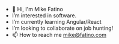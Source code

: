 - 👋 Hi, I'm Mike Fatino
-  I’m interested in software.
-  I’m currently learning Angular/React
-  I’m looking to collaborate on job hunting! 
- 📫 How to reach me mike@fatino.com

<!---
pfatino/pfatino is a ✨ special ✨ repository because its `README.md` (this file) appears on your GitHub profile.
You can click the Preview link to take a look at your changes.
--->
